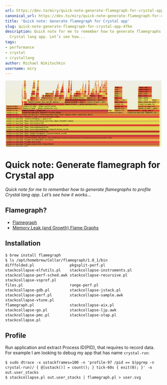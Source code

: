 ```yaml
---
url: https://dev.to/miry/quick-note-generate-flamegraph-for-crystal-app-47km
canonical_url: https://dev.to/miry/quick-note-generate-flamegraph-for-crystal-app-47km
title: 'Quick note: Generate flamegraph for Crystal app'
slug: quick-note-generate-flamegraph-for-crystal-app-47km
description: Quick note for me to remember how to generate flamegraphs to profile
  Crystal lang app. Let’s see how...
tags:
- performance
- crystal
- crystallang
author: Michael Nikitochkin
username: miry
---
```


![Cover image](/assets/2022-12-11-quick-note-generate-flamegraph-for-crystal-app-47km-cover_image-x40vzxdaox83rd30r71b.png)

# Quick note: Generate flamegraph for Crystal app


*Quick note for me to remember how to generate flamegraphs to profile Crystal lang app. Let’s see how it works…*

## **Flamegraph?**

* [Flamegraph](https://github.com/brendangregg/FlameGraph)
* [Memory Leak (and Growth) Flame Graphs](https://www.brendangregg.com/FlameGraphs/memoryflamegraphs.html)

## Installation

```shell
$ brew install flamegraph
$ ls /opt/homebrew/Cellar/flamegraph/1.0_1/bin
difffolded.pl                pkgsplit-perf.pl             stackcollapse-elfutils.pl    stackcollapse-instruments.pl stackcollapse-perf-sched.awk stackcollapse-recursive.pl   stackcollapse-vsprof.pl
files.pl                     range-perf.pl                stackcollapse-gdb.pl         stackcollapse-jstack.pl      stackcollapse-perf.pl        stackcollapse-sample.awk     stackcollapse-vtune.pl
flamegraph.pl                stackcollapse-aix.pl         stackcollapse-go.pl          stackcollapse-ljp.awk        stackcollapse-pmc.pl         stackcollapse-stap.pl        stackcollapse.pl
```

## **Profile**

Run application and extract Process ID(PID), that requires to record data.
For example I am looking to debug my app that has name `crystal-run`:

```shell
$ sudo dtrace -x ustackframes=100 -n 'profile-97 /pid == $(pgrep -n crystal-run)/ { @[ustack()] = count(); } tick-60s { exit(0); }' -o out.user_stacks
$ stackcollapse.pl out.user_stacks | flamegraph.pl > user.svg
```



